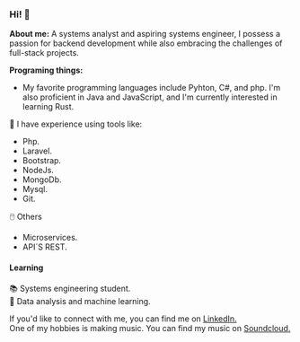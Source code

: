 ### Hi! 👋

**About me:**
A systems analyst and aspiring systems engineer, I possess a passion for backend development while also embracing the challenges of full-stack projects.

**Programing things:**
- My favorite programming languages include Pyhton, C#, and php. I'm also proficient in Java and JavaScript, and I'm currently interested in learning Rust.
  
🧰 I have experience using tools like:
  * Php.
  * Laravel.
  * Bootstrap.
  * NodeJs.
  * MongoDb.
  * Mysql.
  * Git.
  
 🖱️ Others
  * Microservices.
  * API´S REST.

#### Learning
📚 Systems engineering student.\
📖 Data analysis and machine learning.

If you'd like to connect with me, you can find me on [LinkedIn.](https://www.linkedin.com/in/jhonathan-bermudez-a4b528230/)\
One of my hobbies is making music. You can find my music on [Soundcloud.](https://soundcloud.com/skytan-music)
